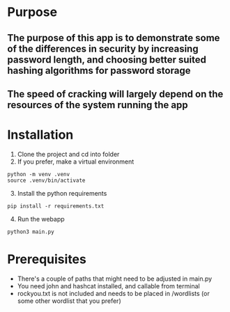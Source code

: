 # **Purpose**

## The purpose of this app is to demonstrate some of the differences in security by increasing password length, and choosing better suited hashing algorithms for password storage
## The speed of cracking will largely depend on the resources of the system running the app

# **Installation**

1. Clone the project and cd into folder
2. If you prefer, make a virtual environment
 ```
 python -m venv .venv
 source .venv/bin/activate
 ```
3. Install the python requirements
  ```
  pip install -r requirements.txt
  ```
4. Run the webapp
  ```
 python3 main.py
  ```

# **Prerequisites**
* There's a couple of paths that might need to be adjusted in main.py
* You need john and hashcat installed, and callable from terminal
* rockyou.txt is not included and needs to be placed in /wordlists (or some other wordlist that you prefer)


